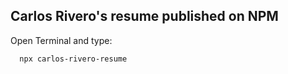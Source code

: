 ## Carlos Rivero's resume published on NPM

Open Terminal and type:

```
  npx carlos-rivero-resume
```
